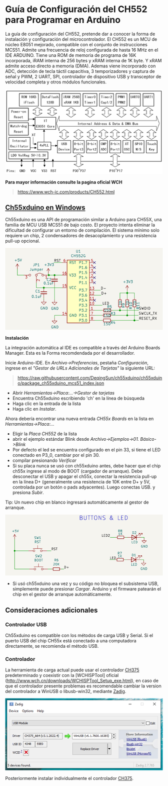 
# Guía de Configuración del CH552 para Programar en Arduino

La guía de configuración del CH552, pretende dar a conocer la forma de instalación y configuración del microcontrolador. El CH552 es un MCU de núcleo E8051 mejorado, compatible con el conjunto de instrucciones MCS51. Admite una frecuencia de reloj configurada de hasta 16 MHz en el IDE ARDUINO. Tiene una ROM de memoria de programa de 16K incorporada, iRAM interna de 256 bytes y xRAM interna de 1K byte. Y xRAM admite acceso directo a memoria (DMA). Ademas viene incorporado con  ADC, detección de tecla táctil capacitiva, 3 temporizadores y captura de señal y PWM, 2 UART, SPI, controlador de dispositivo USB y transceptor de velocidad completa y otros módulos funcionales.


![systemblockdiagram](/img/systemblockdiagram.png)


**Para mayor información consulte la pagina oficial  WCH**
>https://www.wch-ic.com/products/CH552.html




## [Ch55xduino en Windows](https://github.com/DeqingSun/ch55xduino/tree/ch55xduino)
Ch55xduino es una API de programación similar a Arduino para CH55X, una familia de MCU USB MCS51 de bajo costo. El proyecto intenta eliminar la dificultad de configurar un entorno de compilación. El sistema mínimo solo requiere un chip, 2 condensadores de desacoplamiento y una resistencia pull-up opcional.

![basic_mount](/img/basic_mount.png)

**Instalación**

La integración automática al IDE es compatible a través del Arduino Boards Manager. Esta es la Forma recomdendada por el desarrollador.

Inicie Arduino-IDE. En *Archivo->Preferencias*, pestaña *Configuración*, ingrese en el *"Gestor de URLs Adicionales de Tarjetas"* la siguiente URL:

> https://raw.githubusercontent.com/DeqingSun/ch55xduino/ch55xduino/package_ch55xduino_mcs51_index.json

* Abrir *Herramientas->Placa:...->Gestor de tarjetas*
* Encuentra Ch55xduino escribiendo 'ch' en la línea de búsqueda
* Haga clic en la entrada de la lista
* Haga clic en *Instalar*.

Ahora debería encontrar una nueva entrada *CH55x Boards* en la lista en
*Herramientas->Placa:...*

* Eligir la *Placa CH552* de la lista
* abrir el ejemplo estándar Blink desde *Archivo->Ejemplos->01. Básico->Blink*
*  Por defecto el led se encuentra configurado en el pin 33, si tiene el LED conectado en P3_0, cambiar por el pin 30.
* compílar presionando *Verificar*
* Si su placa nunca se usó con ch55xduino antes, debe hacer que el chip ch55x ingrese al modo de BOOT (cargador de arranque). Debe desconectar el USB y apagar el ch55x, conectar la resistencia pull-up en la línea D+ (generalmente una resistencia de 10K entre D+ y 5V, controlada por un botón o pads adyacentes). Luego conectas USB. y presiona *Subir*. 

Tip: Un nuevo chip en blanco ingresará automáticamente al gestor de arranque.

![basic_mount](/img/button_leds.png)

* Si usó ch55xduino una vez y su código no bloquea el subsistema USB, simplemente puede presionar *Cargar*. Arduino y el firmware patearán el chip en el gestor de arranque automáticamente.

## Consideraciones adicionales

### Controlador USB

Ch55xduino es compatible con los métodos de carga USB y Serial. Si el puerto USB del chip CH55x está conectado a una computadora directamente, se recomienda el método USB.


### Controlador

La herramienta de carga actual puede usar el controlador [CH375](https://www.wch-ic.com/search?q=CH375&t=downloads) predeterminado y coexistir con la [WCHISPTool] oficial (http://www.wch.cn/downloads/WCHISPTool_Setup_exe.html), en caso de que el controlador presente problemas es recomendable cambiar la version del controlador a WinUSB o libusb-win32, mediante [Zadig](https://zadig.akeo.ie/).

![Imagen de CDC de Zadig](/img/driver.png)

Posteriormente instalar individualmente el controlador [CH375](https://www.wch-ic.com/downloads/CH372DRV_EXE.html).

